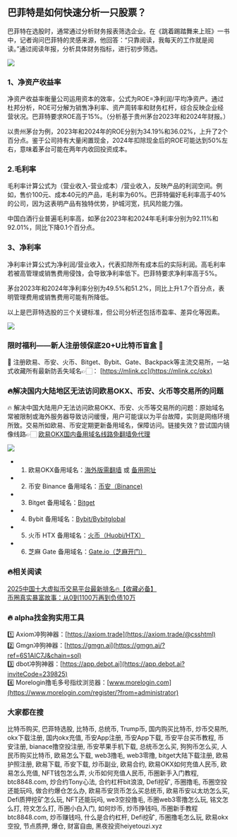 ## 巴菲特是如何快速分析一只股票？
巴菲特在选股时，通常通过分析财务报表筛选企业。在《跳着踢踏舞来上班》一书中，记者询问巴菲特的灵感来源，他回答：“只靠阅读，我每天的工作就是阅读。”通过阅读年报，分析具体财务指标，进行初步筛选。

[![](https://307e939.webp.li/Gnx3bb2bYAAOSrd.png)](https://btc8848.com/top-10-exchanges) 

### 1、净资产收益率
净资产收益率衡量公司运用资本的效率，公式为ROE=净利润/平均净资产。通过杜邦分析，ROE可分解为销售净利率、资产周转率和财务杠杆，综合反映企业经营状况。巴菲特要求ROE高于15%。（分析基于贵州茅台2023年和2024年财报。）

以贵州茅台为例，2023年和2024年的ROE分别为34.19%和36.02%，上升了2个百分点。鉴于公司持有大量闲置现金，2024年扣除现金后的ROE可能达到50%左右，意味着茅台可能在两年内收回投资成本。

### 2.毛利率
毛利率计算公式为（营业收入-营业成本）/营业收入，反映产品的利润空间。例如，售价100元、成本40元的产品，毛利率为60%。巴菲特偏好毛利率高于40%的公司，因为这表明产品有独特优势，护城河宽，抗风险能力强。

中国白酒行业普遍毛利率高，如茅台2023年和2024年毛利率分别为92.11%和92.01%，同比下降0.1个百分点。

### 3、净利率
净利率计算公式为净利润/营业收入，代表扣除所有成本后的实际利润。高毛利率若被高管理或销售费用侵蚀，会导致净利率低下。巴菲特要求净利率高于5%。

茅台2023年和2024年净利率分别为49.5%和51.2%，同比上升1.7个百分点，表明管理费用或销售费用可能有所降低。

以上是巴菲特选股的三个关键标准，但公司分析还包括市盈率、差异化等因素。

[![](https://307e939.webp.li/20250606154658070.png)](https://btc8848.com/top-10-exchanges) 

### 限时福利——新人注册领保底20+U比特币盲盒 🎁
🎁 注册欧易、币安、火币、Bitget、Bybit、Gate、Backpack等主流交易所，一站式收藏所有最新防丢失域名👉🏻： [https://mlink.cc](https://mlink.cc/okx)

### 🔥解决国内大陆地区无法访问欧易OKX、币安、火币等交易所的问题
🔥 解决中国大陆用户无法访问欧易OKX、币安、火币等交易所的问题：原始域名常被限制或海外服务器导致访问缓慢，用户可能误以为平台故障，实则是网络环境所致。交易所如欧易、币安定期更新备用域名，保障访问。链接失效？尝试国内镜像线路👉🏻 [欧易OKX国内备用域名线路免翻墙免代理](https://vlink.cc/okxcn)

[![](https://307e939.webp.li/20250812124552161.png)](https://vlink.cc/okxcn)

- 1. 欧易OKX备用域名：[海外版需翻墙](https://www.okx.com/join/18639032) 或 [备用网址](https://www.oucnyi.net/zh-hans/join/18639032) 
- 2. 币安 Binance 备用域名：[币安（Binance)](https://accounts.binance.com/zh-CN/register?ref=36457687)
- 3. Bitget 备用域名：[Bitget](https://www.bitget.com/zh-CN/referral/register?from=referral&clacCode=VRNEYUTR)
- 4. Bybit 备用域名：[Bybit/Bybitglobal](https://www.bybitglobal.com/zh-MY/invite/?ref=VMKORMM)
- 5. 火币 HTX 备用域名：[火币（Huobi/HTX）](https://www.htx.com/invite/zh-cn/1f?invite_code=whf45223)
- 6. 芝麻 Gate 备用域名：[Gate.io（芝麻开门）](https://www.gate.io/zh/signup?ref_type=103&ref=A1ERAQ)

### 🔥相关阅读
[2025中国十大虚拟币交易平台最新排名🔥【收藏必备】](https://btc8848.com/top-10-exchanges/)  
[币圈真实暴富故事：从0到1100万再到负债10万](https://heiyetouzi.xyz/biquanstory001/)

### 🔥 alpha找金狗实用工具
1️⃣ Axiom冲狗神器：[https://axiom.trade](https://axiom.trade/@csshtml)  
2️⃣ Gmgn冲狗神器：[https://gmgn.ai](https://gmgn.ai/?ref=6S1AIC7J&chain=sol)  
3️⃣ dbot冲狗神器：[https://app.debot.ai](https://app.debot.ai?inviteCode=239825)  
4️⃣ Morelogin撸毛多号指纹浏览器：[www.morelogin.com](https://www.morelogin.com/register/?from=administrator)  

### 大家都在搜
比特币购买, 巴菲特选股, 比特币, 总统币, Trump币, 国内购买比特币, 炒币交易所, okx下载注册, 国内okx充值, 币安App注册, 币安App下载, 币安平台买币教程, 币安注册, bianace撸空投注册, 币安苹果手机下载, 总统币怎么买, 狗狗币怎么买, 人民币购买比特币, 欧易怎么下载, web3撸毛, web3零撸, bitget大陆下载注册, 欧易护照注册, 欧易下载, 币安下载, 炒币副业, 欧易合约, 欧易OKX如何充值人民币, 欧易怎么充值, NFT钱包怎么弄, 火币如何充值人民币, 币圈新手入门教程, btc8848.com, 炒合约Tony心法, 合约杠杆bit浪浪, Defi挖矿, 币圈撸毛, 币圈空投还能玩吗, 做合约爆仓怎么办, 欧易币安货币怎么买总统币, 欧易币安以太坊怎么买, Defi质押挖矿怎么玩, NFT还能玩吗, we3空投撸毛, 币圈web3零撸怎么玩, 铭文怎么打, 符文怎么打, 币圈小白入门, 如何炒币, 炒币挣钱吗, 币圈新手教程btc8848.com, 炒币赚钱吗, 什么是合约杠杆, Defi挖矿, 币圈撸毛怎么玩, 欧易okx空投, 节点质押, 爆仓, 财富自由, 黑夜投资heiyetouzi.xyz